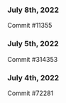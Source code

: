 ### July 8th, 2022

Commit #11355

### July 5th, 2022

Commit #314353


### July 4th, 2022

Commit #72281
